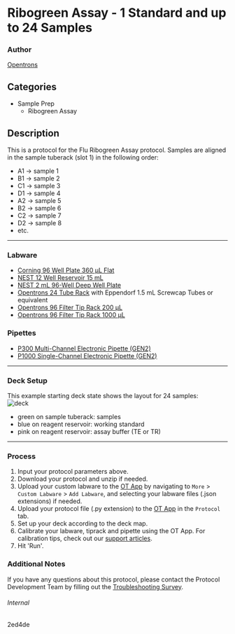 # Ribogreen Assay - 1 Standard and up to 24 Samples

### Author
[Opentrons](https://opentrons.com/)

## Categories
* Sample Prep
    * Ribogreen Assay

## Description

This is a protocol for the Flu Ribogreen Assay protocol. Samples are aligned in the sample tuberack (slot 1) in the following order:
* A1 -> sample 1
* B1 -> sample 2
* C1 -> sample 3
* D1 -> sample 4
* A2 -> sample 5
* B2 -> sample 6
* C2 -> sample 7
* D2 -> sample 8
* etc.

---

### Labware
* [Corning 96 Well Plate 360 µL Flat](https://ecatalog.corning.com/life-sciences/b2c/US/en/Microplates/Assay-Microplates/96-Well-Microplates/Corning®-96-well-Solid-Black-and-White-Polystyrene-Microplates/p/corning96WellSolidBlackAndWhitePolystyreneMicroplates)
* [NEST 12 Well Reservoir 15 mL](https://labware.opentrons.com/nest_12_reservoir_15ml)
* [NEST 2 mL 96-Well Deep Well Plate](https://shop.opentrons.com/collections/verified-labware/products/nest-0-2-ml-96-well-deep-well-plate-v-bottom)
* [Opentrons 24 Tube Rack](https://shop.opentrons.com/collections/verified-labware/products/tube-rack-set-1) with Eppendorf 1.5 mL Screwcap Tubes or equivalent
* [Opentrons 96 Filter Tip Rack 200 µL](https://shop.opentrons.com/collections/opentrons-tips/products/opentrons-200ul-filter-tips)
* [Opentrons 96 Filter Tip Rack 1000 µL](https://shop.opentrons.com/collections/opentrons-tips/products/opentrons-20ul-filter-tips)

### Pipettes
* [P300 Multi-Channel Electronic Pipette (GEN2)](https://shop.opentrons.com/collections/ot-2-pipettes/products/8-channel-electronic-pipette)
* [P1000 Single-Channel Electronic Pipette (GEN2)](https://shop.opentrons.com/collections/ot-2-pipettes/products/single-channel-electronic-pipette)

---

### Deck Setup
This example starting deck state shows the layout for 24 samples:  
![deck](https://opentrons-protocol-library-website.s3.amazonaws.com/custom-README-images/2ed4de-2/deck.png)

* green on sample tuberack: samples
* blue on reagent reservoir: working standard
* pink on reagent reservoir: assay buffer (TE or TR)

---

### Process
1. Input your protocol parameters above.
2. Download your protocol and unzip if needed.
3. Upload your custom labware to the [OT App](https://opentrons.com/ot-app) by navigating to `More` > `Custom Labware` > `Add Labware`, and selecting your labware files (.json extensions) if needed.
4. Upload your protocol file (.py extension) to the [OT App](https://opentrons.com/ot-app) in the `Protocol` tab.
5. Set up your deck according to the deck map.
6. Calibrate your labware, tiprack and pipette using the OT App. For calibration tips, check out our [support articles](https://support.opentrons.com/en/collections/1559720-guide-for-getting-started-with-the-ot-2).
7. Hit 'Run'.

### Additional Notes
If you have any questions about this protocol, please contact the Protocol Development Team by filling out the [Troubleshooting Survey](https://protocol-troubleshooting.paperform.co/).

###### Internal
2ed4de
